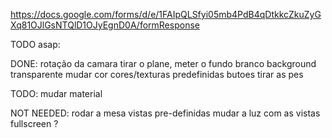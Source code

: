 https://docs.google.com/forms/d/e/1FAIpQLSfyi05mb4PdB4qDtkkcZkuZyGXq81OJlGsNTQlD1OJyEgnD0A/formResponse

TODO asap:


DONE:
rotação da camara
tirar o plane, meter o fundo branco
background transparente
mudar cor
cores/texturas predefinidas butoes
tirar as pes

TODO:
mudar material


NOT NEEDED:
rodar a mesa
vistas pre-definidas
mudar a luz com as vistas
fullscreen ?

